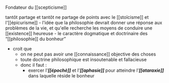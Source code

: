 Fondateur du [[scepticisme]]

tantôt partage et tantôt ne partage de points avec le [[stoïcisme]] et l'[[épicurisme]]
    - l'idée que la philosophie devrait donner une réponse aux problèmes de la vie, et qu'elle recherche les moyens de conduire une [[existence]] heureuse
    - le caractère dogmatique et doctrinaire des “[[philosophie]] du bonheur”
  - croit que
    - on ne peut pas avoir une [[connaissance]] objective des choses
    - toute doctrine philosophique est insoutenable et fallacieuse
    - donc il faut :
      - exercer l'***[[épochè]]*** et l'***[[aphasie]]*** pour atteindre l'***[[ataraxie]]*** dans laquelle réside le bonheur